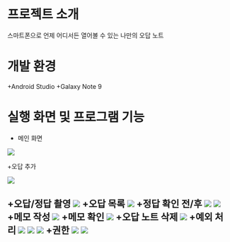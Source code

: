 # 프로젝트 소개
스마트폰으로 언제 어디서든 열어볼 수 있는 나만의 오답 노트

# 개발 환경
+Android Studio
+Galaxy Note 9

# 실행 화면 및 프로그램 기능
* 메인 화면

<img src="https://user-images.githubusercontent.com/50476562/168234502-221fde31-9fe8-4d4e-835b-a4e59506f1c0.jpg"/>

+오답 추가

<img src="https://user-images.githubusercontent.com/50476562/168234144-4ff864fb-e9e9-4997-928c-da70af5218a0.jpg"/>

+오답/정답 촬영
<img src="https://user-images.githubusercontent.com/50476562/168234720-b2fe8d47-40c6-44c2-b440-104c5082fbb2.jpg"/>
+오답 목록
<img src="https://user-images.githubusercontent.com/50476562/168236066-03353625-271c-41df-aa52-89c12cb022bc.jpg"/>
+정답 확인 전/후
<img src="https://user-images.githubusercontent.com/50476562/168236181-9d0929c0-df3b-4bda-ac25-e88aa5e5ae18.jpg"/>
<img src="https://user-images.githubusercontent.com/50476562/168236197-8a2a8496-add7-49f1-979c-a91a2ac37a91.jpg"/>
+메모 작성
<img src="https://user-images.githubusercontent.com/50476562/168236391-af04a7b8-a0e1-458e-aa42-51fe5a7adf49.jpg"/>
+메모 확인
<img src="https://user-images.githubusercontent.com/50476562/168236397-1aae4abb-5da6-4dbb-8335-023c857d989a.jpg"/>
+오답 노트 삭제
<img src="https://user-images.githubusercontent.com/50476562/168236528-f1e478f2-3284-4208-850b-371a7b743476.jpg"/>
+예외 처리
<img src="https://user-images.githubusercontent.com/50476562/168236659-d603c6a5-4809-40aa-803d-d7a7ac29533c.jpg"/>
<img src="https://user-images.githubusercontent.com/50476562/168236662-102f5f13-3b98-4ee5-a07e-83a52070635a.jpg"/>
<img src="https://user-images.githubusercontent.com/50476562/168236664-1f40456d-bc71-40c4-907c-a9e1d99d66da.jpg"/>
+권한
<img src="https://user-images.githubusercontent.com/50476562/168236831-0afbc9a9-49ba-4b16-af28-73e2bb65e663.jpg"/>
<img src="https://user-images.githubusercontent.com/50476562/168236833-317a3a3d-54f1-4d10-8ca1-34fc040456eb.jpg"/>
---

